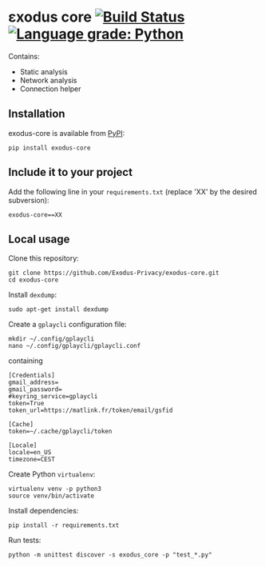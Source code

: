 # εxodus core [![Build Status](https://travis-ci.org/Exodus-Privacy/exodus-core.svg?branch=v1)](https://travis-ci.org/Exodus-Privacy/exodus-core) [![Language grade: Python](https://img.shields.io/lgtm/grade/python/g/Exodus-Privacy/exodus-core.svg?logo=lgtm&logoWidth=18)](https://lgtm.com/projects/g/Exodus-Privacy/exodus-core/context:python)
Contains:
* Static analysis
* Network analysis
* Connection helper

## Installation

exodus-core is available from [PyPI](https://pypi.org/project/exodus-core):
```
pip install exodus-core
```

## Include it to your project

Add the following line in your `requirements.txt` (replace 'XX' by the desired subversion):
```
exodus-core==XX
```

## Local usage

Clone this repository:
```
git clone https://github.com/Exodus-Privacy/exodus-core.git
cd exodus-core
```
Install `dexdump`:
```
sudo apt-get install dexdump
```
Create a `gplaycli` configuration file:
```
mkdir ~/.config/gplaycli
nano ~/.config/gplaycli/gplaycli.conf
```
containing
```
[Credentials]
gmail_address=
gmail_password=
#keyring_service=gplaycli
token=True
token_url=https://matlink.fr/token/email/gsfid

[Cache]
token=~/.cache/gplaycli/token

[Locale]
locale=en_US
timezone=CEST
```
Create Python `virtualenv`:
```
virtualenv venv -p python3
source venv/bin/activate
```
Install dependencies:
```
pip install -r requirements.txt
```
Run tests:
```
python -m unittest discover -s exodus_core -p "test_*.py"
```
